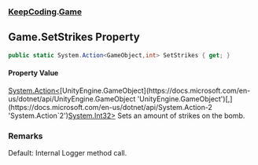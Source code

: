 ### [KeepCoding](KeepCoding.md 'KeepCoding').[Game](KeepCoding_Game.md 'KeepCoding.Game')
## Game.SetStrikes Property
```csharp
public static System.Action<GameObject,int> SetStrikes { get; }
```
#### Property Value
[System.Action&lt;](https://docs.microsoft.com/en-us/dotnet/api/System.Action-2 'System.Action`2')[UnityEngine.GameObject](https://docs.microsoft.com/en-us/dotnet/api/UnityEngine.GameObject 'UnityEngine.GameObject')[,](https://docs.microsoft.com/en-us/dotnet/api/System.Action-2 'System.Action`2')[System.Int32](https://docs.microsoft.com/en-us/dotnet/api/System.Int32 'System.Int32')[&gt;](https://docs.microsoft.com/en-us/dotnet/api/System.Action-2 'System.Action`2')
Sets an amount of strikes on the bomb.  
### Remarks
Default: Internal Logger method call.  

